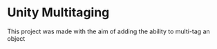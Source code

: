 # Unity Multitaging
This project was made with the aim of adding the ability to multi-tag an object
